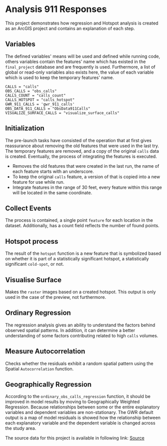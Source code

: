 # Analysis 911 Responses

This project demonstrates how regression and Hotspot analysis is created as an ArcGIS project and contains an explanation of each step.

## Variables

The defined variables' means will be used and defined while running code, others variables contain the features' name
which has existed in the `final_project` database and are frequently is used. Furthermore, a list of global or read-only
variables also exists here, the value of each variable which is used to keep the temporary
features' name.

```
CALLS = "calls"
OBS_CALLS = "obs_calls"
CALLS_COUNT = "calls_count"
CALLS_HOTSPOT = "calls_hotspot"
GWR_911_CALLS = 'gwr_911_calls'
OBS_DATA_911_CALLS = "ObsData911Calls"
VISUALIZE_SURFACE_CALLS = "visualize_surface_calls"
```

## Initialization

The pre-launch tasks have consisted of the operation that at first gives reassurance about removing the old features
that were used in the last try. The temporary features are removed, and a copy of the original `calls` data is created.
Eventually, the process of integrating the features is executed.

- Removes the old features that were created in the last run, the name of each feature starts with an underscore.
- To keep the original `calls` feature, a version of that is copied into a new feature for use while run.
- Integrate features in the range of 30 feet, every feature within this range will be located in the same coordinate.

## Collect Events

The process is contained, a single point `feature` for each location in the dataset. Additionally, has a count field
reflects the number of found points.

## Hotspot process

The result of the `hotspot` function is a new feature that is symbolized based on whether it is part of a statistically
significant hotspot, a statistically significant `cold-spot`, or not.

## Visualise Surface

Makes the `raster` images based on a created hotspot. This output is only used in the case of the preview, not
furthermore.

## Ordinary Regression

The regression analysis gives an ability to understand the factors behind observed spatial patterns. In addition, it can
determine a better understanding of some factors contributing related to high `calls` volumes.

## Measure Autocorrelation

Checks whether the residuals exhibit a random spatial pattern using the Spatial `Autocorrelation` function.

## Geographically Regression

According to the `ordinary_obs_calls_regression` function, it should be improved in model results by moving to
Geographically Weighted Regression. Because relationships between some or the entire explanatory variables and dependent
variables are non-stationary. The GWR default output is a map of model residuals is showed how the relationship between
each explanatory variable and the dependent variable is changed across the study area.

The source data for this project is available in following link:
[Source](https://www.arcgis.com/sharing/rest/content/items/71a65d35688a4502b123cbdfc99afdee/data)
